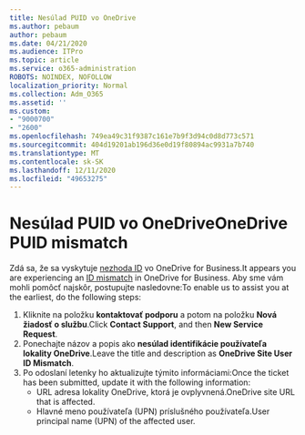 ```yaml
---
title: Nesúlad PUID vo OneDrive
ms.author: pebaum
author: pebaum
ms.date: 04/21/2020
ms.audience: ITPro
ms.topic: article
ms.service: o365-administration
ROBOTS: NOINDEX, NOFOLLOW
localization_priority: Normal
ms.collection: Adm_O365
ms.assetid: ''
ms.custom:
- "9000700"
- "2600"
ms.openlocfilehash: 749ea49c31f9387c161e7b9f3d94c0d8d773c571
ms.sourcegitcommit: 404d19201ab196d36e0d19f80894ac9931a7b740
ms.translationtype: MT
ms.contentlocale: sk-SK
ms.lasthandoff: 12/11/2020
ms.locfileid: "49653275"
---
```

# <a name="onedrive-puid-mismatch"></a><span data-ttu-id="48a6d-102">Nesúlad PUID vo OneDrive</span><span class="sxs-lookup"><span data-stu-id="48a6d-102">OneDrive PUID mismatch</span></span>

<span data-ttu-id="48a6d-103">Zdá sa, že sa vyskytuje [nezhoda ID](https://docs.microsoft.com/sharepoint/troubleshoot/administration/access-denied-or-need-permission-error-sharepoint-online-or-onedrive-for-business#when-accessing-a-onedrive-site) vo OneDrive for Business.</span><span class="sxs-lookup"><span data-stu-id="48a6d-103">It appears you are experiencing an [ID mismatch](https://docs.microsoft.com/sharepoint/troubleshoot/administration/access-denied-or-need-permission-error-sharepoint-online-or-onedrive-for-business#when-accessing-a-onedrive-site) in OneDrive for Business.</span></span> <span data-ttu-id="48a6d-104">Aby sme vám mohli pomôcť najskôr, postupujte nasledovne:</span><span class="sxs-lookup"><span data-stu-id="48a6d-104">To enable us to assist you at the earliest, do the following steps:</span></span>

1. <span data-ttu-id="48a6d-105">Kliknite na položku  **kontaktovať podporu** a potom na položku  **Nová žiadosť o službu**.</span><span class="sxs-lookup"><span data-stu-id="48a6d-105">Click  **Contact Support**, and then  **New Service Request**.</span></span>
2. <span data-ttu-id="48a6d-106">Ponechajte názov a popis ako  **nesúlad identifikácie používateľa lokality OneDrive**.</span><span class="sxs-lookup"><span data-stu-id="48a6d-106">Leave the title and description as  **OneDrive Site User ID Mismatch**.</span></span>
3. <span data-ttu-id="48a6d-107">Po odoslaní letenky ho aktualizujte týmito informáciami:</span><span class="sxs-lookup"><span data-stu-id="48a6d-107">Once the ticket has been submitted, update it with the following information:</span></span>
    - <span data-ttu-id="48a6d-108">URL adresa lokality OneDrive, ktorá je ovplyvnená.</span><span class="sxs-lookup"><span data-stu-id="48a6d-108">OneDrive site URL that is affected.</span></span>
    - <span data-ttu-id="48a6d-109">Hlavné meno používateľa (UPN) príslušného používateľa.</span><span class="sxs-lookup"><span data-stu-id="48a6d-109">User principal name (UPN) of the affected user.</span></span>
